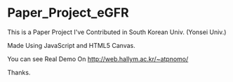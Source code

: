 # Paper_Project_eGFR

This is a Paper Project I've Contributed in South Korean Univ. (Yonsei Univ.)

Made Using JavaScript and HTML5 Canvas.

You can see Real Demo On http://web.hallym.ac.kr/~atpnomo/

Thanks.
